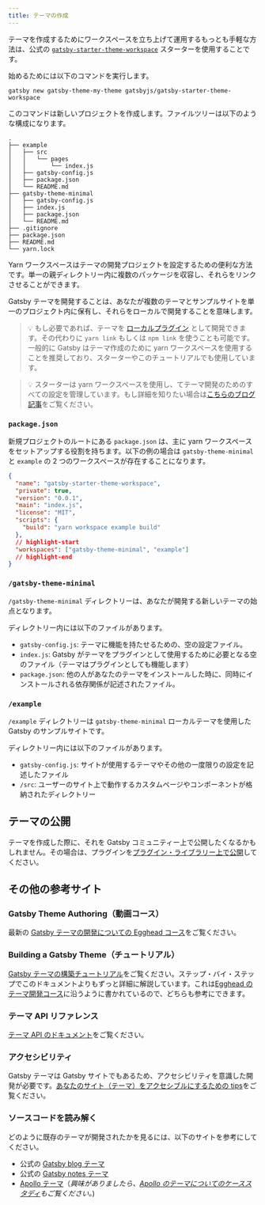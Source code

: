```yaml
---
title: テーマの作成
---
```


テーマを作成するためにワークスペースを立ち上げて運用するもっとも手軽な方法は、公式の [`gatsby-starter-theme-workspace`](https://github.com/gatsbyjs/gatsby-starter-theme-workspace) スターターを使用することです。

<EggheadEmbed
  lessonLink="https://egghead.io/lessons/gatsby-use-the-gatsby-theme-workspace-starter-to-begin-building-a-new-theme"
  lessonTitle="Use the Gatsby Theme Workspace Starter to Begin Building a New Theme"
/>

始めるためには以下のコマンドを実行します。

```shell
gatsby new gatsby-theme-my-theme gatsbyjs/gatsby-starter-theme-workspace
```

このコマンドは新しいプロジェクトを作成します。ファイルツリーは以下のような構成になります。

```text
.
├── example
│   ├── src
│   │   └── pages
│   │       └── index.js
│   ├── gatsby-config.js
│   ├── package.json
│   └── README.md
├── gatsby-theme-minimal
│   ├── gatsby-config.js
│   ├── index.js
│   ├── package.json
│   └── README.md
├── .gitignore
├── package.json
├── README.md
└── yarn.lock
```

Yarn ワークスペースはテーマの開発プロジェクトを設定するための便利な方法です。単一の親ディレクトリー内に複数のパッケージを収容し、それらをリンクさせることができます。

Gatsby テーマを開発することは、あなたが複数のテーマとサンプルサイトを単一のプロジェクト内に保有し、それらをローカルで開発することを意味します。

> 💡 もし必要であれば、テーマを [ローカルプラグイン](https://www.gatsbyjs.org/docs/creating-a-local-plugin/) として開発できます。その代わりに `yarn link` もしくは `npm link` を使うことも可能です。一般的に Gatsby はテーマ作成のために yarn ワークスペースを使用することを推奨しており、スターターやこのチュートリアルでも使用しています。

> 💡 スターターは yarn ワークスペースを使用し、てテーマ開発のためのすべての設定を管理しています。もし詳細を知りたい場合は[こちらのブログ記事](/blog/2019-05-22-setting-up-yarn-workspaces-for-theme-development/)をご覧ください。

### `package.json`

新規プロジェクトのルートにある `package.json` は、主に yarn ワークスペースをセットアップする役割を持ちます。以下の例の場合は `gatsby-theme-minimal` と `example` の 2 つのワークスペースが存在することになります。

```json:title=my-theme/package.json
{
  "name": "gatsby-starter-theme-workspace",
  "private": true,
  "version": "0.0.1",
  "main": "index.js",
  "license": "MIT",
  "scripts": {
    "build": "yarn workspace example build"
  },
  // highlight-start
  "workspaces": ["gatsby-theme-minimal", "example"]
  // highlight-end
}
```

### `/gatsby-theme-minimal`

`/gatsby-theme-minimal` ディレクトリーは、あなたが開発する新しいテーマの始点となります。

ディレクトリー内には以下のファイルがあります。

- `gatsby-config.js`: テーマに機能を持たせるための、空の設定ファイル。
- `index.js`: Gatsby がテーマをプラグインとして使用するために必要となる空のファイル（テーマはプラグインとしても機能します）
- `package.json`: 他の人があなたのテーマをインストールした時に、同時にインストールされる依存関係が記述されたファイル。

### `/example`

`/example` ディレクトリーは `gatsby-theme-minimal` ローカルテーマを使用した Gatsby のサンプルサイトです。

ディレクトリー内には以下のファイルがあります。

- `gatsby-config.js`: サイトが使用するテーマやその他の一度限りの設定を記述したファイル
- `/src`: ユーザーのサイト上で動作するカスタムページやコンポーネントが格納されたディレクトリー

## テーマの公開

テーマを作成した際に、それを Gatsby コミュニティー上で公開したくなるかもしれません。その場合は、プラグインを[プラグイン・ライブラリー上で公開](/contributing/submit-to-plugin-library/#publishing-a-plugin-to-the-library)してください。

## その他の参考サイト

### Gatsby Theme Authoring（動画コース）

最新の [Gatsby テーマの開発についての Egghead コース](https://egghead.io/courses/gatsby-theme-authoring)をご覧ください。

### Building a Gatsby Theme（チュートリアル）

[Gatsby テーマの構築チュートリアル](/tutorial/building-a-theme)をご覧ください。ステップ・バイ・ステップでこのドキュメントよりもずっと詳細に解説しています。これは[Egghead のテーマ開発コース](https://egghead.io/courses/gatsby-theme-authoring)に沿うように書かれているので、どちらも参考にできます。

### テーマ API リファレンス

[テーマ API のドキュメント](/docs/theme-api/)をご覧ください。

### アクセシビリティ

Gatsby テーマは Gatsby サイトでもあるため、アクセシビリティを意識した開発が必要です。[あなたのサイト（テーマ）をアクセシブルにするための tips](/docs/making-your-site-accessible/)をご覧ください。

### ソースコードを読み解く

どのように既存のテーマが開発されたかを見るには、以下のサイトを参考にしてください。

- 公式の [Gatsby blog テーマ](https://github.com/gatsbyjs/gatsby-starter-blog-theme)
- 公式の [Gatsby notes テーマ](https://github.com/gatsbyjs/gatsby-starter-notes-theme)
- [Apollo テーマ](https://github.com/apollographql/gatsby-theme-apollo/tree/master/packages)（_興味がありましたら、[Apollo のテーマについてのケーススタディ](https://www.gatsbyjs.org/blog/2019-07-03-using-themes-for-distributed-docs/)もご覧ください。_)
